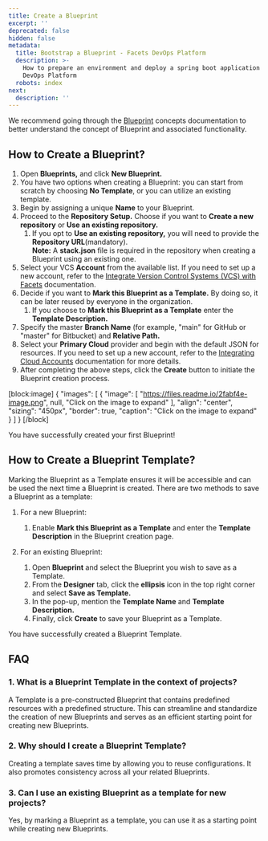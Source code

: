 ```yaml
---
title: Create a Blueprint
excerpt: ''
deprecated: false
hidden: false
metadata:
  title: Bootstrap a Blueprint - Facets DevOps Platform
  description: >-
    How to prepare an environment and deploy a spring boot application on Facets
    DevOps Platform
  robots: index
next:
  description: ''
---
```

We recommend going through the [Blueprint](https://readme.facets.cloud/docs/blueprint) concepts documentation to better understand the concept of Blueprint and associated functionality.

## How to Create a Blueprint?

1. Open **Blueprints,** and click **New Blueprint.**
2. You have two options when creating a Blueprint: you can start from scratch by choosing **No Template**, or you can utilize an existing template.
3. Begin by assigning a unique **Name** to your Blueprint. 
4. Proceed to the **Repository Setup.** Choose if you want to **Create a new repository** or **Use an existing repository.**
   1. If you opt to **Use an existing repository,** you will need to provide the **Repository URL**(mandatory).  
      **Note:** A **stack.json** file is required in the repository when creating a Blueprint using an existing one.
5. Select your VCS **Account** from the available list. If you need to set up a new account, refer to the [Integrate Version Control Systems (VCS) with Facets](https://readme.facets.cloud/docs/integrating-vcs-accounts) documentation.
6. Decide if you want to **Mark this Blueprint as a Template.** By doing so, it can be later reused by everyone in the organization.
   1. If you choose to **Mark this Blueprint as a Template** enter the **Template Description.**
7. Specify the master **Branch Name** (for example, "main" for GitHub or "master" for Bitbucket) and **Relative Path.**
8. Select your **Primary Cloud** provider and begin with the default JSON for resources. If you need to set up a new account, refer to the [Integrating Cloud Accounts](https://readme.facets.cloud/docs/integrating-cloud-accounts) documentation for more details.
9. After completing the above steps, click the **Create** button to initiate the Blueprint creation process.

[block:image]
{
  "images": [
    {
      "image": [
        "https://files.readme.io/2fabf4e-image.png",
        null,
        "Click on the image to expand"
      ],
      "align": "center",
      "sizing": "450px",
      "border": true,
      "caption": "Click on the image to expand"
    }
  ]
}
[/block]


You have successfully created your first Blueprint!

## How to Create a Blueprint Template?

Marking the Blueprint as a Template ensures it will be accessible and can be used the next time a Blueprint is created. There are two methods to save a Blueprint as a template:

1. For a new Blueprint:

   1. Enable **Mark this Blueprint as a Template** and enter the **Template Description** in the Blueprint creation page.
2. For an existing Blueprint:

   1. Open **Blueprint** and select the Blueprint you wish to save as a Template.
   2. From the **Designer** tab, click the **ellipsis** icon in the top right corner and select **Save as Template.**
   3. In the pop-up, mention the **Template Name** and **Template Description.**
   4. Finally, click **Create** to save your Blueprint as a Template.

You have successfully created a Blueprint Template.

## FAQ

### 1\. What is a Blueprint Template in the context of projects?

A Template is a pre-constructed Blueprint that contains predefined resources with a predefined structure. This can streamline and standardize the creation of new Blueprints and serves as an efficient starting point for creating new Blueprints.

### 2\. Why should I create a Blueprint Template?

Creating a template saves time by allowing you to reuse configurations. It also promotes consistency across all your related Blueprints.

### 3\. Can I use an existing Blueprint as a template for new projects?

Yes, by marking a Blueprint as a template, you can use it as a starting point while creating new Blueprints.